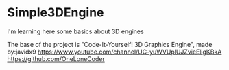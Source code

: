 # Simple3DEngine
I'm learning here some basics about 3D engines

The base of the project is "Code-It-Yourself! 3D Graphics Engine", 
made by:javidx9
https://www.youtube.com/channel/UC-yuWVUplUJZvieEligKBkA
https://github.com/OneLoneCoder
